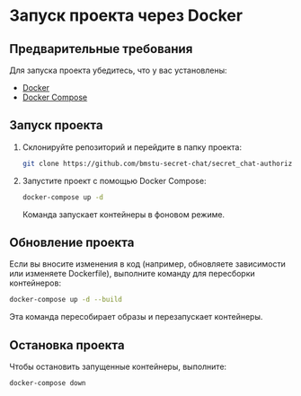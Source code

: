 # Запуск проекта через Docker

## Предварительные требования
Для запуска проекта убедитесь, что у вас установлены:
- [Docker](https://www.docker.com/get-started)
- [Docker Compose](https://docs.docker.com/compose/install/)

## Запуск проекта
1. Склонируйте репозиторий и перейдите в папку проекта:
   ```bash
   git clone https://github.com/bmstu-secret-chat/secret_chat-authorization.git && cd secret_chat-authorization/
   ```
   
2. Запустите проект с помощью Docker Compose:
   ```bash
   docker-compose up -d
   ```
   Команда запускает контейнеры в фоновом режиме.

## Обновление проекта
Если вы вносите изменения в код (например, обновляете зависимости или изменяете Dockerfile), выполните команду для пересборки контейнеров:
   ```bash
   docker-compose up -d --build
   ```
Эта команда пересобирает образы и перезапускает контейнеры.

## Остановка проекта
Чтобы остановить запущенные контейнеры, выполните:
   ```bash
   docker-compose down
   ```
